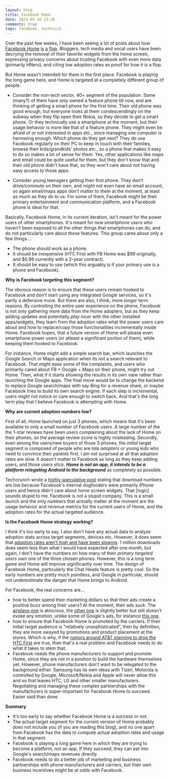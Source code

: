 ```yaml
---
layout: blog
title: Facebook Home
date: 2013-05-16 13:26
comments: true
tags: facebook, technical
---
```


Over the past few weeks, I have been seeing a lot of posts about how 
[Facebook Home](https://www.facebook.com/home)
[is](http://techcrunch.com/2013/05/12/droidfooding-home/)
[a](http://stratechery.com/2013/the-facebook-flop/) 
[flop](http://www.businessinsider.com/facebook-made-a-simple-huge-mistake-building-home-which-looks-like-a-bigger-flop-by-the-second-2013-5). Bloggers, tech media and vocal users have been decrying the removal of their favorite widgets from the home screen, expressing privacy concerns about trusting Facebook with even more data (primarily HNers), and citing low adoption rates as proof for how it is a flop.

But Home wasn't intended for them in the first place. Facebook is playing the long game here, and Home is targeted at a completely different group of people.

* Consider the non-tech sector, 40+ segment of the population. Some (many?) of them have only owned a feature phone till now, and are thinking of getting a smart phone for the first time. Their old phone was good enough, but everyone looks at them condescendingly on the subway when they flip open their Nokia, so they decide to get a smart phone. Or they technically use a smartphone at the moment, but their usage behavior is more like that of a feature phone. They might even be afraid of or not interested in apps etc., since managing one computer is harrowing enough. Which phone do they get next? They do use Facebook regularly on their PC to keep in touch with their families, browse their kids/grandkids' photos etc., so a phone that makes it easy to do so makes a lot of sense for them. Yes, other applications like maps and email could be quite useful for them, but they don't know that and their old phone didn't have that, so they won't care about not having easy access to those apps.

* Consider young teenagers getting their first phone. They don't drive/commute on their own, and might not even have an email account, so again email/maps apps don't matter to them at the moment, at least as much as they do to us. For some of them, Facebook might be their primary entertainment and communication platform, and a Facebook phone is ideal for that.

Basically, Facebook Home, in its current iteration, isn't meant for the power users of other smartphones. It's meant for _new smartphone users_ who haven't been exposed to all the other things that smartphones can do, and do not particularly care about those features. This group cares about only a few things...

* The phone should work as a phone.
* It should be inexpensive (HTC First with FB Home was $99 originally, and $0.99 currently with a 2-year contract).
* It should be easy to use (which this arguably is if your primary use is a phone and Facebook).

__Why is Facebook targeting this segment?__

The obvious reason is to ensure that these users remain hooked to Facebook and don't start using any integrated Google services, so it's partly a defensive move. But there are also, I think, more longer term reasons. By controlling the entire user experience on the phone, Facebook is not only gathering more data from the Home adopters, but as they keep adding updates and potentially *play nicer* with the other installed apps/widgets, they learn from the adoption rates what the power users care about and how to replace/copy those functionalities incrementally inside Home. Facebook hopes, that a future version of Home will please even smartphone power users (or atleast a significant portion of them), while keeping them hooked to Facebook.

For instance, Home might add a simple search bar, which launches the Google Search or Maps application when its not a search relevant to Facebook. That might ease some of the complaints, and users who primarily cared about FB + Google + Maps on their phone, might try out Home. Then, what if it starts showing the results in its own view rather than launching the Google apps. The final move would be to change the backend to replace Google search/maps with say Bing for a revenue share, or maybe Facebook tries to build its own search engine. If each step is incremental, users might not notice or care enough to switch back. And that's the long term play that I believe Facebook is attempting with Home.

__Why are current adoption numbers low?__

First of all, Home launched on just 3 phones, which means that it's been available to only a small number of Facebook users. A large number of the the 1-star reviews have been users complaining about the lack of Home on their phones, so the average review score is highly misleading. Secondly, even among the users/new buyers of those 3 phones, the _initial_ target segment is composed of people who are _late adopters_ or young kids who need to convince their parents first. I am not surprised at all that adoption rates are slow. It doesn't matter to Facebook as long as they keep adding users, and those users stick. __*Home is not an app, it intends to be a platform relegating Android to the background*__ as completely as possible.

Techcrunch wrote a [highly speculative post](http://techcrunch.com/2013/05/12/droidfooding-home/) stating that download numbers are low because Facebook's internal dogfooders were primarily iPhone users and hence didn't care about home screen widgets. That [logic] sounds stupid to me. Facebook is not a stupid company. This is a small launch and the only numbers that actually matter at the moment are the usage behavior and revenue metrics for the current users of Home, and the adoption rates for the actual targeted audience.

__Is the Facebook Home strategy working?__

I think it's too early to say. I also don't have any actual data to analyze adoption stats across target segments, devices etc. However, it does seem that [adoption rates aren't high and have been slowing](http://news.cnet.com/8301-1023_3-57584108-93/facebook-home-finally-hits-1m-download-mark/). 1 million downloads does seem less than what I would have expected after one month, but again, I don't have the numbers on how many of their _primary targeted users_ own one of the three chosen phones. However, this is a long term game and Home will improve significantly over time. The design of Facebook Home, particularly the Chat Heads feature is pretty cool. So the early numbers are pretty much pointless, and Google in particular, should not underestimate the danger that Home brings to Android.

For Facebook, the real concerns are...

* how to better spend their marketing dollars so that their ads create a positive buzz among their users? At the moment, their ads suck. The [airplane one](http://www.youtube.com/watch?v=mx_GzNlQOxI) is atrocious, the [other one](http://www.youtube.com/watch?v=Lep_DSmSRwE) is slightly better but still doesn't evoke any emotion, unlike some of Google's ads, for instance [this one](http://www.youtube.com/watch?v=R4vkVHijdQk).
* how to ensure that Facebook Home is promoted by the carriers. If their initial target audience is "relatively unsophisticated", then by definition, they are more swayed by promotions and product placement at the stores. Which is why, if the [rumors around AT&T planning to drop the HTC First](http://bgr.com/2013/05/13/htc-first-discontinued-att-facebook-phone/) are true, then that's a real problem and Facebook needs to do what it takes to stem that. 
* Facebook needs the phone manufacturers to support and promote Home, since they are not in a position to build the hardware themselves yet. However, phone manufacturers don't want to be relegated to the background either. Samsung has its own ideas with Tizen, Motorola is controlled by Google, Microsoft/Nokia and Apple will never allow this and so that leaves HTC, LG and other smaller manufacturers. Negotiating and managing these complex partnerships with the manufacturers is super-important for Facebook Home to succeed. Easier said than done.

__Summary__

* It's too early to say whether Facebook Home is a success or not. 
* The actual target segment for the current version of Home probably does not include you (if you are reading this blog), and no one apart from Facebook has the data to compute actual adoption rates and usage in that segment.
* Facebook is playing a long game here in which they are trying to become a platform, not an app. If they succeed, they can eat into Google's search/maps revenues directly.
* Facebook needs to do a better job of marketing and business partnerships with phone manufacturers and carriers, but their own business incentives might be at odds with Facebook.

